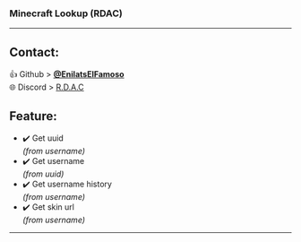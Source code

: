 ### Minecraft Lookup (RDAC) 

-------------
  
## __Contact:__
👍 Github > __[@EnilatsElFamoso][1]__  
🌐 Discord > [R.D.A.C](https://discord.gg/KnekBfkEM5)
## __Feature:__  

* ✔️ Get uuid  
*(from username)*
*  ✔️ Get username  
*(from uuid)*
*  ✔️ Get username history  
*(from username)*
*  ✔️ Get skin url  
*(from username)*

-------------

[1]:https://github.com/EnilatsElFamoso